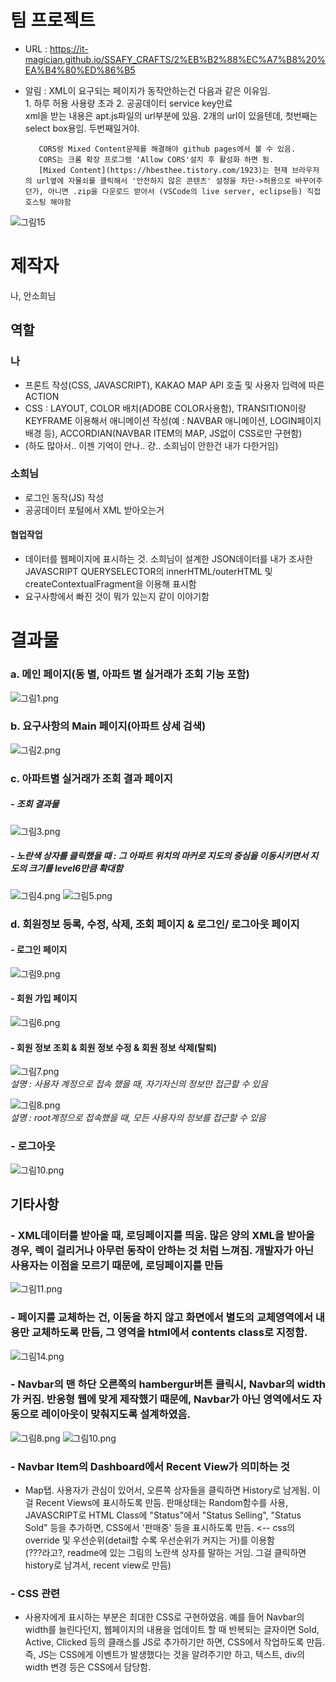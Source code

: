 # 팀 프로젝트
- URL : https://it-magician.github.io/SSAFY_CRAFTS/2%EB%B2%88%EC%A7%B8%20%EA%B4%80%ED%86%B5  
- 알림 : XML이 요구되는 페이지가 동작안하는건 다음과 같은 이유임.  
         1. 하루 허용 사용량 초과 2. 공공데이터 service key만료  
         xml을 받는 내용은 apt.js파일의 url부분에 있음. 2개의 url이 있을텐데, 첫번째는 select box용임. 두번째일거야.
         
         CORS랑 Mixed Content문제를 해결해야 github pages에서 볼 수 있음.  
         CORS는 크롬 확장 프로그램 'Allow CORS'설치 후 활성화 하면 됨.  
         [Mixed Content](https://hbesthee.tistory.com/1923)는 현재 브라우저의 url옆에 자물쇠를 클릭해서 '안전하지 않은 콘텐츠' 설정을 차단->허용으로 바꾸어주던가, 아니면 .zip을 다운로드 받아서 (VSCode의 live server, eclipse등) 직접 호스팅 해야함
         
         
![그림15](./craft_img/그림15.PNG)  


 # 제작자
 나, 안소희님

## 역할
 ### 나
 - 프론트 작성(CSS, JAVASCRIPT), KAKAO MAP API 호출 및 사용자 입력에 따른 ACTION
 - CSS : LAYOUT, COLOR 배치(ADOBE COLOR사용함), TRANSITION이랑 KEYFRAME 이용해서 애니메이션 작성(예 : NAVBAR 애니메이션, LOGIN페이지 배경 등), ACCORDIAN(NAVBAR ITEM의 MAP, JS없이 CSS로만 구현함)
 - (하도 많아서.. 이젠 기억이 안나.. 걍.. 소희님이 안한건 내가 다한거임)

 ### 소희님
 - 로그인 동작(JS) 작성
 - 공공데이터 포털에서 XML 받아오는거
 
#### 협업작업
- 데이터를 웹페이지에 표시하는 것. 소희님이 설계한 JSON데이터를 내가 조사한 JAVASCRIPT QUERYSELECTOR의 innerHTML/outerHTML 및 createContextualFragment을 이용해 표시함
- 요구사항에서 빠진 것이 뭐가 있는지 같이 이야기함

# 결과물
### a.	메인 페이지(동 별, 아파트 별 실거래가 조회 기능 포함)
![그림1.png](./craft_img/그림1.png)

### b.	요구사항의 Main 페이지(아파트 상세 검색)
![그림2.png](./craft_img/그림2.png)

### c.	아파트별 실거래가 조회 결과 페이지
##### - 조회 결과물
![그림3.png](./craft_img/그림3.png)

##### - 노란색 상자를 클릭했을 때 : 그 아파트 위치의 마커로 지도의 중심을 이동시키면서 지도의 크기를 level6만큼 확대함
![그림4.png](./craft_img/그림4.png)
![그림5.png](./craft_img/그림5.png)

### d.	회원정보 등록, 수정, 삭제, 조회 페이지 & 로그인/ 로그아웃 페이지
#### - 로그인 페이지
![그림9.png](./craft_img/그림9.png)

#### - 회원 가입 페이지
![그림6.png](./craft_img/그림6.png)

#### - 회원 정보 조회 & 회원 정보 수정 & 회원 정보 삭제(탈퇴)
![그림7.png](./craft_img/그림7.png)  
*설명 : 사용자 계정으로 접속 했을 때, 자기자신의 정보만 접근할 수 있음*

![그림8.png](./craft_img/그림8.png)  
*설명 : root계정으로 접속했을 때, 모든 사용자의 정보를 접근할 수 있음*

### - 로그아웃
![그림10.png](./craft_img/그림10.png)


## 기타사항
### - XML데이터를 받아올 때, 로딩페이지를 띄움. 많은 양의 XML을 받아올 경우, 렉이 걸리거나 아무런 동작이 안하는 것 처럼 느껴짐. 개발자가 아닌 사용자는 이점을 모르기 때문에, 로딩페이지를 만듬
![그림11.png](./craft_img/그림11.png)

### - 페이지를 교체하는 건, 이동을 하지 않고 화면에서 별도의 교체영역에서 내용만 교체하도록 만듬, 그 영역을 html에서 contents class로 지정함.
![그림14.png](./craft_img/그림14.png)

### - Navbar의 맨 하단 오른쪽의 hambergur버튼 클릭시, Navbar의 width가 커짐. 반응형 웹에 맞게 제작했기 때문에, Navbar가 아닌 영역에서도 자동으로 레이아웃이 맞춰지도록 설계하였음.
![그림8.png](./craft_img/그림8.png)
![그림10.png](./craft_img/그림10.png)

### - Navbar Item의 Dashboard에서 Recent View가 의미하는 것
- Map탭. 사용자가 관심이 있어서, 오른쪽 상자들을 클릭하면 History로 남게됨. 이걸 Recent Views에 표시하도록 만듬. 판매상태는 Random함수를 사용, JAVASCRIPT로 HTML Class에 "Status"에서 "Status Selling", "Status Sold" 등을 추가하면, CSS에서 '판매중' 등을 표시하도록 만듬. <-- css의 override 및 우선순위(detail할 수록 우선순위가 커지는 거)를 이용함  
(???라고?, readme에 있는 그림의 노란색 상자를 말하는 거임. 그걸 클릭하면 history로 남겨서, recent view로 만듬)

### - CSS 관련
- 사용자에게 표시하는 부분은 최대한 CSS로 구현하였음. 예를 들어 Navbar의 width를 늘린다던지, 웹페이지의 내용을 업데이트 할 때 반복되는 글자이면 Sold, Active, Clicked 등의 클래스를 JS로 추가하기만 하면, CSS에서 작업하도록 만듬. 즉, JS는 CSS에게 이벤트가 발생했다는 것을 알려주기만 하고, 텍스트, div의 width 변경 등은 CSS에서 담당함. 



